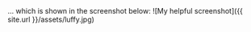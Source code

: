 ﻿<meta http-equiv="Content-Type" content="text/html; charset=utf-8">
… which is shown in the screenshot below:
![My helpful screenshot]({{ site.url }}/assets/luffy.jpg)